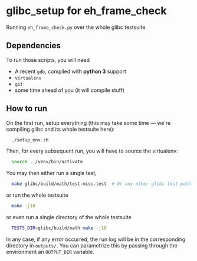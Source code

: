 # glibc_setup for eh_frame_check

Running `eh_frame_check.py` over the whole glibc testsuite.

## Dependencies

To run those scripts, you will need

* A recent `gdb`, compiled with **python 3** support
* `virtualenv`
* `git`
* some time ahead of you (it will compile stuff)

## How to run

On the first run, setup everything (this may take some time — we're compiling
glibc and its whole testsuite here):

```bash
  ./setup_env.sh
```

Then, for every subsequent run, you will have to source the virtualenv:

```bash
  source ../venv/bin/activate
```

You may then either run a single test,

```bash
  make glibc/build/math/test-misc.test  # Or any other glibc test path
```

or run the whole testsuite

```bash
  make -j10
```

or even run a single directory of the whole testsuite

```bash
  TESTS_DIR=glibc/build/math make -j10
```

In any case, if any error occurred, the run log will be in the corresponding
directory in `outputs/`. You can parametrize this by passing through the
environment an `OUTPUT_DIR` variable.
